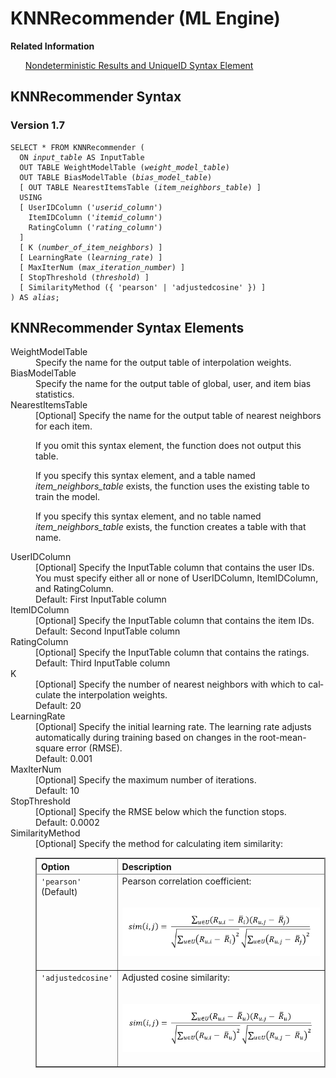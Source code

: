 <html><head></head><body><div class="nested0" aria-labelledby="ariaid-title1" topicindex="1" topicid="usr1507908466553" id="usr1507908466553"><h1 class="title topictitle1" id="ariaid-title1">KNNRecommender (ML Engine)</h1><div class="body conbody"></div><div class="related-links"><div class="linklistheader"><p></p><b>Related Information</b></div>
<ul class="linklist linklist relinfo"><div class="linklistmember"><a href="qym1549987102806.md">Nondeterministic Results and UniqueID Syntax Element</a></div></ul></div><div class="topic reference nested1" aria-labelledby="ariaid-title2" topicindex="2" topicid="wme1507908548436" xml:lang="en-us" lang="en-us" id="wme1507908548436">
<h2 class="title topictitle2" id="ariaid-title2">KNNRecommender Syntax</h2><div class="body refbody"><div class="section" id="wme1507908548436__section_N1000E_N1000C_N10001">
<h3 class="title sectiontitle">Version <span>1.7</span></h3><pre class="pre codeblock" xml:space="preserve"><code>SELECT * FROM KNNRecommender (
  ON <var class="keyword varname">input_table</var> AS InputTable
  OUT TABLE WeightModelTable (<var class="keyword varname">weight_model_table</var>)
  OUT TABLE BiasModelTable (<var class="keyword varname">bias_model_table</var>)
  [ OUT TABLE NearestItemsTable (<var class="keyword varname">item_neighbors_table</var>) ]
  USING
  [ UserIDColumn ('<var class="keyword varname">userid_column</var>')
    ItemIDColumn ('<var class="keyword varname">itemid_column</var>')
    RatingColumn ('<var class="keyword varname">rating_column</var>')
  ]
  [ K (<var class="keyword varname">number_of_item_neighbors</var>) ]
  [ LearningRate (<var class="keyword varname">learning_rate</var>) ]
  [ MaxIterNum (<var class="keyword varname">max_iteration_number</var>) ]
  [ StopThreshold (<var class="keyword varname">threshold</var>) ]
  [ SimilarityMethod ({ 'pearson' | 'adjustedcosine' }) ]
) AS <var class="keyword varname">alias</var>;</code></pre></div></div></div><div class="topic reference nested1" aria-labelledby="ariaid-title3" topicindex="3" topicid="ztk1507908552372" xml:lang="en-us" lang="en-us" id="ztk1507908552372">
<h2 class="title topictitle2" id="ariaid-title3">KNNRecommender Syntax Elements</h2><div class="body refbody"><div class="section" id="ztk1507908552372__section_N10011_N1000E_N10001"><dl class="dl parml"><dt class="dt pt dlterm">WeightModelTable</dt><dd class="dd pd">Specify the name for the output table of interpolation weights.</dd><dt class="dt pt dlterm">BiasModelTable</dt><dd class="dd pd">Specify the name for the output table of global, user, and item bias statistics.</dd><dt class="dt pt dlterm">NearestItemsTable</dt><dd class="dd pd">[Optional] Specify the name for the output table of nearest neighbors for each item.
<p class="p">If you omit this syntax element, the function does not output this table.</p>
<p class="p">If you specify this syntax element, and a table named <var class="keyword varname">item_neighbors_table</var> exists, the function uses the existing table to train the model.</p>
<p class="p">If you specify this syntax element, and no table named <var class="keyword varname">item_neighbors_table</var> exists, the function creates a table with that name.</p></dd><dt class="dt pt dlterm">UserIDColumn</dt><dd class="dd pd">[Optional] Specify the InputTable column that contains the user IDs.</dd><dd class="dd pd ddexpand">You must specify either all or none of UserIDColumn, ItemIDColumn, and RatingColumn.</dd><dd class="dd pd ddexpand">Default: First InputTable column</dd><dt class="dt pt dlterm">ItemIDColumn</dt><dd class="dd pd">[Optional] Specify the InputTable column that contains the item IDs.</dd><dd class="dd pd ddexpand">Default: Second InputTable column</dd><dt class="dt pt dlterm">RatingColumn</dt><dd class="dd pd">[Optional] Specify the InputTable column that contains the ratings.</dd><dd class="dd pd ddexpand">Default: Third InputTable column</dd><dt class="dt pt dlterm">K</dt><dd class="dd pd">[Optional] Specify the number of nearest neighbors with which to calculate the interpolation weights.</dd><dd class="dd pd ddexpand">Default: 20</dd><dt class="dt pt dlterm">LearningRate</dt><dd class="dd pd">[Optional] Specify the initial learning rate. The learning rate adjusts automatically during training based on changes in the root-mean-square error (RMSE).</dd><dd class="dd pd ddexpand">Default: 0.001</dd><dt class="dt pt dlterm">MaxIterNum</dt><dd class="dd pd">[Optional] Specify the maximum number of iterations.</dd><dd class="dd pd ddexpand">Default: 10</dd><dt class="dt pt dlterm">StopThreshold</dt><dd class="dd pd">[Optional] Specify the RMSE below which the function stops.</dd><dd class="dd pd ddexpand">Default: 0.0002</dd><dt class="dt pt dlterm">SimilarityMethod</dt><dd class="dd pd">[Optional] Specify the method for calculating item similarity:
<div class="tablenoborder"><table cellpadding="4" cellspacing="0" summary="" id="ztk1507908552372__table_dn2_jrz_fdb" class="table" frame="border" border="1" rules="all"><div class="caption"></div><colgroup span="1"><col style="width:25%" span="1"></col><col style="width:75%" span="1"></col></colgroup><thead class="thead" style="text-align:left;"><tr class="row"><th class="entry cellrowborder" style="vertical-align:top;" id="d62425e211" rowspan="1" colspan="1">Option</th><th class="entry cellrowborder" style="vertical-align:top;" id="d62425e213" rowspan="1" colspan="1">Description</th></tr></thead><tbody class="tbody"><tr class="row"><td class="entry cellrowborder" style="vertical-align:top;" headers="d62425e211" rowspan="1" colspan="1"><code class="ph codeph">'pearson'</code> (Default)</td><td class="entry cellrowborder" style="vertical-align:top;" headers="d62425e213" rowspan="1" colspan="1">Pearson correlation coefficient:<div class="fig fignone" id="ztk1507908552372__fig_krc_mrz_fdb"><div class="caption"></div><br clear="none"></br><img class="image" id="ztk1507908552372__image_lrc_mrz_fdb" src="khj1466005786341.png" alt="Formula for Pearson correlation coefficient used by SimilarityMethod syntax element in Machine Learning Engine function KNNRecommender"></img><br clear="none"></br></div></td></tr><tr class="row"><td class="entry cellrowborder" style="vertical-align:top;" headers="d62425e211" rowspan="1" colspan="1"><code class="ph codeph">'adjustedcosine'</code></td><td class="entry cellrowborder" style="vertical-align:top;" headers="d62425e213" rowspan="1" colspan="1">Adjusted cosine similarity:<div class="fig fignone" id="ztk1507908552372__fig_rlx_mrz_fdb"><div class="caption"></div><br clear="none"></br><img class="image" id="ztk1507908552372__image_slx_mrz_fdb" src="bqh1466005786847.png" alt="Formula for adjusted cosine similarity used by SimilarityMethod syntax element in Machine Learning Engine function KNNRecommender"></img><br clear="none"></br></div></td></tr></tbody></table></div></dd></dl></div></div></div></div></body></html>
